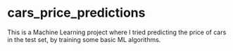# cars_price_predictions
This is a Machine Learning project where I tried predicting the price of cars in the test set, by training some basic ML algorithms.

